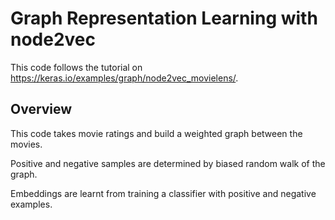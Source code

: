 # Graph Representation Learning with node2vec
This code follows the tutorial on https://keras.io/examples/graph/node2vec_movielens/.

## Overview
This code takes movie ratings and build a weighted graph between the movies.

Positive and negative samples are determined by biased random walk of the graph.

Embeddings are learnt from training a classifier with positive and negative examples.
